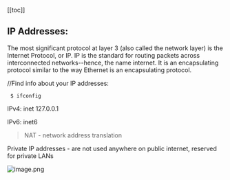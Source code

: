 [[toc]]

## IP Addresses:

The most significant protocol at layer 3 (also called the network layer) is the Internet Protocol, or IP. IP is the standard for routing packets across interconnected networks--hence, the name internet. It is an encapsulating protocol similar to the way Ethernet is an encapsulating protocol.

//Find info about your IP addresses:

```
 $ ifconfig
```

IPv4: inet 127.0.0.1

IPv6: inet6

> NAT - network address translation

Private IP addresses - are not used anywhere on public internet, reserved for private LANs

![image.png](https://boostnote.io/api/teams/__vB7-dyj/files/4a482f3c6b77f4778b3c45146197c1e28f05a05a4cfe64ecf053fc8d2d824c88-image.png)

